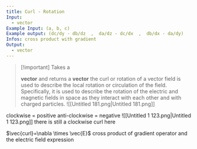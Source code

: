 ```yaml
---
title: Curl - Rotation
Input:
  - vector
Example Input: (a, b, c)
Example output: (dc/dy - db/dz  ,  da/dz - dc/dx  ,  db/dx - da/dy)
Infos: cross product with gradient
Output:
  - vector
---
```

> [!important] Takes a
> 
> **vector** and returns a **vector**
the curl or rotation of a vector field is used to describe the local rotation or circulation of the field. Specifically, it is used to describe the rotation of the electric and magnetic fields in space as they interact with each other and with charged particles.
![[Untitled 181.png|Untitled 181.png]]
  
clockwise = positive
anti-clockwise = negative
![[Untitled 1 123.png|Untitled 1 123.png]]
there is still a clockwise curl here
  
$\vec{curl}=\nabla \times \vec{E}$
cross product of gradient operator and the electric field expression